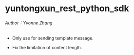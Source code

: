 # yuntongxun_rest_python_sdk

###### Author：Yvonne Zhang 

- Only use for sending template message.

- Fix the limitation of content length.
